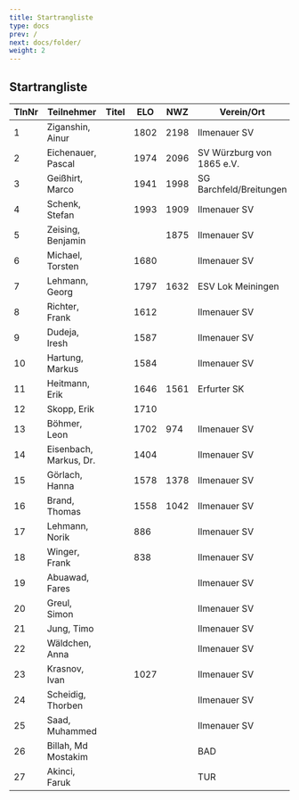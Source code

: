```yaml
---
title: Startrangliste   
type: docs
prev: /
next: docs/folder/
weight: 2
---
```


## Startrangliste
| TlnNr | Teilnehmer          | Titel | ELO  | NWZ  | Verein/Ort                 | Land | Geburt | FideKenn. | PKZ      |
|-------|---------------------|-------|------|------|----------------------------|------|--------|-----------|----------|
| 1     | Ziganshin, Ainur    |       | 1802 | 2198 | Ilmenauer SV               | RUS  | 1998   | 34111872  | 10776775 |
| 2     | Eichenauer, Pascal  |       | 1974 | 2096 | SV Würzburg von 1865 e.V.  | GER  | 1999   | 12991848  | 10276112 |
| 3     | Geißhirt, Marco     |       | 1941 | 1998 | SG Barchfeld/Breitungen    | GER  | 1990   | 4610563   | 10059257 |
| 4     | Schenk, Stefan      |       | 1993 | 1909 | Ilmenauer SV               | GER  | 1985   | 12924059  | 10188401 |
| 5     | Zeising, Benjamin   |       |      | 1875 | Ilmenauer SV               | GER  | 1990   | 16271262  | 10249343 |
| 6     | Michael, Torsten    |       | 1680 |      | Ilmenauer SV               | GER  | 1967   | 12982784  | 10143175 |
| 7     | Lehmann, Georg      |       | 1797 | 1632 | ESV Lok Meiningen          | GER  | 2002   | 34613005  | 10283268 |
| 8     | Richter, Frank      |       | 1612 |      | Ilmenauer SV               | GER  | 1969   | 16279727  | 10175929 |
| 9     | Dudeja, Iresh       |       | 1587 |      | Ilmenauer SV               | IND  | 1992   | 25721380  | 10706913 |
| 10    | Hartung, Markus     |       | 1584 |      | Ilmenauer SV               | GER  | 1987   | 16272510  | 10488849 |
| 11    | Heitmann, Erik      |       | 1646 | 1561 | Erfurter SK                | GER  | 2012   | 34608940  | 10764825 |
| 12    | Skopp, Erik         |       | 1710 |      |                            | GER  | 1998   | 16201914  | 10432830 |
| 13    | Böhmer, Leon        |       | 1702 | 974  | Ilmenauer SV               | GER  | 2000   | 34615130  | 10276214 |
| 14    | Eisenbach, Markus, Dr. |   | 1404 |      | Ilmenauer SV               | GER  | 1984   | 34663630  | 10043553 |
| 15    | Görlach, Hanna      |       | 1578 | 1378 | Ilmenauer SV               | GER  | 2006   | 34675604  | 10837663 |
| 16    | Brand, Thomas       |       | 1558 | 1042 | Ilmenauer SV               | GER  | 1979   | 34641009  | 10764827 |
| 17    | Lehmann, Norik      |       | 886  |      | Ilmenauer SV               | GER  | 2010   | 34697195  | 10654063 |
| 18    | Winger, Frank       |       | 838  |      | Ilmenauer SV               | GER  | 1964   | 16233069  | 10651767 |
| 19    | Abuawad, Fares      |       |      |      | Ilmenauer SV               | PSE  | 1997   | 16249330  |          |
| 20    | Greul, Simon        |       |      |      | Ilmenauer SV               | GER  | 1998   | 34677577  | 10840917 |
| 21    | Jung, Timo          |       |      |      | Ilmenauer SV               | GER  | 2005   |           | 10845239 |
| 22    | Wäldchen, Anna      |       |      |      | Ilmenauer SV               | GER  | 2013   |           | 10845229 |
| 23    | Krasnov, Ivan       |       | 1027 |      | Ilmenauer SV               | RUS  | 2009   | 55610650  | 10731087 |
| 24    | Scheidig, Thorben   |       |      |      | Ilmenauer SV               | GER  | 2007   |           |          |
| 25    | Saad, Muhammed      |       |      |      | Ilmenauer SV               | IRQ  | 2001   |           |          |
| 26    | Billah, Md Mostakim |       |      |      | BAD                        | 1997 |        |           |          |
| 27    | Akinci, Faruk       |       |      |      | TUR                        | 1997 |        |           |          |
